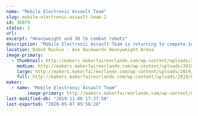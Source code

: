 ```yaml
---
name: "Mobile Electronic Assault Team"
slug: mobile-electronic-assault-team-2
id: 36079
status: 1
url: 
excerpt: "Heavyweight and 30 lb combat robots"
description: "Mobile Electronic Assault Team is returning to compete in the Orlando Maker Faire Robot Ruckus with Ratfish - a 220 lb Flipper, and Imperial Entanglements - a 30 lb pneumatic flipper. Ratfish has been completely rebuilt with brushless drive and weapon power, hoping to improve upon its performance from last year. Imperial Entanglements returns for the first time since the 2016 Maker Faire."
location: Robot Ruckus - Axe Backwards Heavyweight Arena
image-primary:
  - thumbnail: http://makers.makerfaireorlando.com/wp-content/uploads/2019/08/IMG_20181104_182925566-150x150.jpg
    medium: http://makers.makerfaireorlando.com/wp-content/uploads/2019/08/IMG_20181104_182925566-300x225.jpg
    large: http://makers.makerfaireorlando.com/wp-content/uploads/2019/08/IMG_20181104_182925566-1024x768.jpg
    full: http://makers.makerfaireorlando.com/wp-content/uploads/2019/08/IMG_20181104_182925566.jpg
maker:
  - name: "Mobile Electronic Assault Team"
        image-primary: http://makers.makerfaireorlando.com/wp-content/uploads/2018/08/Rat-Fish-1024x576.jpg
last-modified-db: "2019-11-06 17:37:58"
last-exported: "2020-05-07 09:56:28"
---
```

